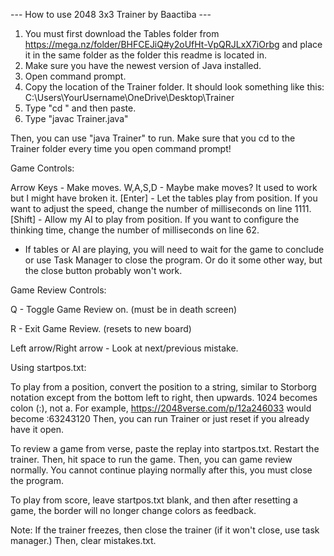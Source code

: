 --- How to use 2048 3x3 Trainer by Baactiba ---

1. You must first download the Tables folder from https://mega.nz/folder/BHFCEJiQ#y2oUfHt-VpQRJLxX7iOrbg and place it in the same folder as the folder this readme is located in.
2. Make sure you have the newest version of Java installed.
3. Open command prompt.
4. Copy the location of the Trainer folder. It should look something like this: C:\Users\YourUsername\OneDrive\Desktop\Trainer
5. Type "cd " and then paste.
6. Type "javac Trainer.java"

Then, you can use "java Trainer" to run. Make sure that you cd to the Trainer folder every time you open command prompt!


Game Controls:

Arrow Keys - Make moves.
W,A,S,D - Maybe make moves? It used to work but I might have broken it.
[Enter] - Let the tables play from position. If you want to adjust the speed, change the number of milliseconds on line 1111.
[Shift] - Allow my AI to play from position. If you want to configure the thinking time, change the number of milliseconds on line 62.

* If tables or AI are playing, you will need to wait for the game to conclude or use Task Manager to close the program. Or do it some other way, but the close button probably won't work.

Game Review Controls:

Q - Toggle Game Review on. (must be in death screen)

R - Exit Game Review. (resets to new board)

Left arrow/Right arrow - Look at next/previous mistake.

Using startpos.txt: 

To play from a position, convert the position to a string, similar to Storborg notation except from the bottom left to right, then upwards. 1024 becomes colon (:), not a. For example, https://2048verse.com/p/12a246033 would become :63243120
Then, you can run Trainer or just reset if you already have it open.

To review a game from verse, paste the replay into startpos.txt. Restart the trainer. Then, hit space to run the game. Then, you can game review normally. You cannot continue playing normally after this, you must close the program.

To play from score, leave startpos.txt blank, and then after resetting a game, the border will no longer change colors as feedback.


Note: If the trainer freezes, then close the trainer (if it won't close, use task manager.) Then, clear mistakes.txt.

